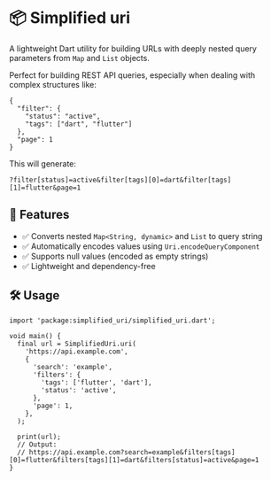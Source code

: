 📦 Simplified uri
=================

A lightweight Dart utility for building URLs with deeply nested query parameters from `Map` and `List` objects.

Perfect for building REST API queries, especially when dealing with complex structures like:

    {
      "filter": {
        "status": "active",
        "tags": ["dart", "flutter"]
      },
      "page": 1
    }

This will generate:

    ?filter[status]=active&filter[tags][0]=dart&filter[tags][1]=flutter&page=1

🚀 Features
-----------

*   ✅ Converts nested `Map<String, dynamic>` and `List` to query string
*   ✅ Automatically encodes values using `Uri.encodeQueryComponent`
*   ✅ Supports null values (encoded as empty strings)
*   ✅ Lightweight and dependency-free

🛠 Usage
--------

    import 'package:simplified_uri/simplified_uri.dart';
    
    void main() {
      final url = SimplifiedUri.uri(
        'https://api.example.com',
        {
          'search': 'example',
          'filters': {
            'tags': ['flutter', 'dart'],
            'status': 'active',
          },
          'page': 1,
        },
      );
    
      print(url);
      // Output:
      // https://api.example.com?search=example&filters[tags][0]=flutter&filters[tags][1]=dart&filters[status]=active&page=1
    }